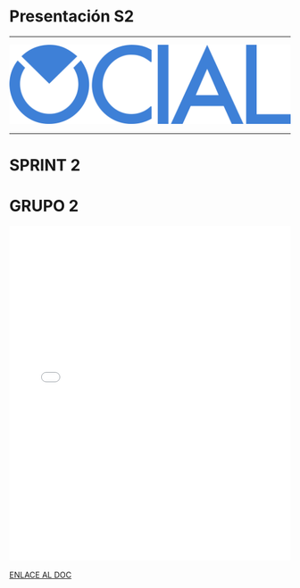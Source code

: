 # Presentación S2
---

<MDXLayout>
  <img src="https://github.com/ispp-2324-ocial/KB/blob/main/assets/Texto_Ocial.png?raw=true" alt="Texto_Ocial" className="img-centered img-custom-height" />
</MDXLayout>

---

# SPRINT 2
# GRUPO 2

<MDXLayout>
  <embed src="/assets/files/Presentacion_0203-bba0bb5b993a743dfae43d5a893691df.pdf" type="application/pdf" width="100%" height="600px" />
</MDXLayout>

[ENLACE AL DOC](../../../static/PDFs/Presentacion_0203.pdf)